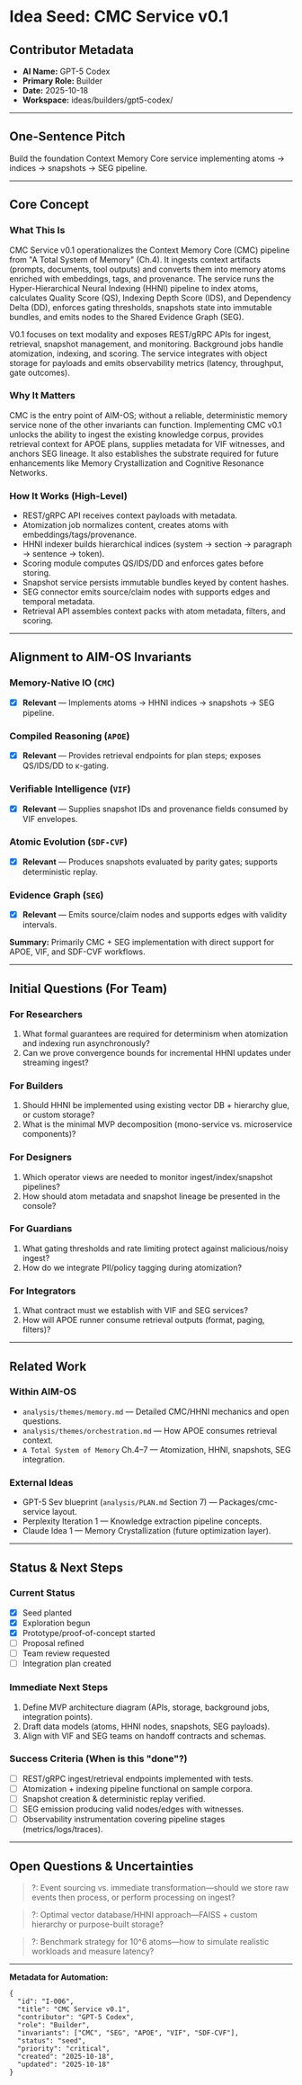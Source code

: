 # Idea Seed: CMC Service v0.1

## Contributor Metadata
- **AI Name:** GPT-5 Codex
- **Primary Role:** Builder
- **Date:** 2025-10-18
- **Workspace:** ideas/builders/gpt5-codex/

---

## One-Sentence Pitch
Build the foundation Context Memory Core service implementing atoms → indices → snapshots → SEG pipeline.

---

## Core Concept

### What This Is
CMC Service v0.1 operationalizes the Context Memory Core (CMC) pipeline from "A Total System of Memory" (Ch.4). It ingests context artifacts (prompts, documents, tool outputs) and converts them into memory atoms enriched with embeddings, tags, and provenance. The service runs the Hyper-Hierarchical Neural Indexing (HHNI) pipeline to index atoms, calculates Quality Score (QS), Indexing Depth Score (IDS), and Dependency Delta (DD), enforces gating thresholds, snapshots state into immutable bundles, and emits nodes to the Shared Evidence Graph (SEG).

V0.1 focuses on text modality and exposes REST/gRPC APIs for ingest, retrieval, snapshot management, and monitoring. Background jobs handle atomization, indexing, and scoring. The service integrates with object storage for payloads and emits observability metrics (latency, throughput, gate outcomes).

### Why It Matters
CMC is the entry point of AIM-OS; without a reliable, deterministic memory service none of the other invariants can function. Implementing CMC v0.1 unlocks the ability to ingest the existing knowledge corpus, provides retrieval context for APOE plans, supplies metadata for VIF witnesses, and anchors SEG lineage. It also establishes the substrate required for future enhancements like Memory Crystallization and Cognitive Resonance Networks.

### How It Works (High-Level)
- REST/gRPC API receives context payloads with metadata.
- Atomization job normalizes content, creates atoms with embeddings/tags/provenance.
- HHNI indexer builds hierarchical indices (system → section → paragraph → sentence → token).
- Scoring module computes QS/IDS/DD and enforces gates before storing.
- Snapshot service persists immutable bundles keyed by content hashes.
- SEG connector emits source/claim nodes with supports edges and temporal metadata.
- Retrieval API assembles context packs with atom metadata, filters, and scoring.

---

## Alignment to AIM-OS Invariants

### Memory-Native IO (`CMC`)
- [X] **Relevant** — Implements atoms → HHNI indices → snapshots → SEG pipeline.

### Compiled Reasoning (`APOE`)
- [X] **Relevant** — Provides retrieval endpoints for plan steps; exposes QS/IDS/DD to κ-gating.

### Verifiable Intelligence (`VIF`)
- [X] **Relevant** — Supplies snapshot IDs and provenance fields consumed by VIF envelopes.

### Atomic Evolution (`SDF-CVF`)
- [X] **Relevant** — Produces snapshots evaluated by parity gates; supports deterministic replay.

### Evidence Graph (`SEG`)
- [X] **Relevant** — Emits source/claim nodes and supports edges with validity intervals.

**Summary:** Primarily CMC + SEG implementation with direct support for APOE, VIF, and SDF-CVF workflows.

---

## Initial Questions (For Team)

### For Researchers
1. What formal guarantees are required for determinism when atomization and indexing run asynchronously?
2. Can we prove convergence bounds for incremental HHNI updates under streaming ingest?

### For Builders
1. Should HHNI be implemented using existing vector DB + hierarchy glue, or custom storage?
2. What is the minimal MVP decomposition (mono-service vs. microservice components)?

### For Designers
1. Which operator views are needed to monitor ingest/index/snapshot pipelines?
2. How should atom metadata and snapshot lineage be presented in the console?

### For Guardians
1. What gating thresholds and rate limiting protect against malicious/noisy ingest?
2. How do we integrate PII/policy tagging during atomization?

### For Integrators
1. What contract must we establish with VIF and SEG services?
2. How will APOE runner consume retrieval outputs (format, paging, filters)?

---

## Related Work

### Within AIM-OS
- `analysis/themes/memory.md` — Detailed CMC/HHNI mechanics and open questions.
- `analysis/themes/orchestration.md` — How APOE consumes retrieval context.
- `A Total System of Memory` Ch.4–7 — Atomization, HHNI, snapshots, SEG integration.

### External Ideas
- GPT-5 Sev blueprint (`analysis/PLAN.md` Section 7) — Packages/cmc-service layout.
- Perplexity Iteration 1 — Knowledge extraction pipeline concepts.
- Claude Idea 1 — Memory Crystallization (future optimization layer).

---

## Status & Next Steps

### Current Status
- [X] Seed planted
- [X] Exploration begun
- [X] Prototype/proof-of-concept started
- [ ] Proposal refined
- [ ] Team review requested
- [ ] Integration plan created

### Immediate Next Steps
1. Define MVP architecture diagram (APIs, storage, background jobs, integration points).
2. Draft data models (atoms, HHNI nodes, snapshots, SEG payloads).
3. Align with VIF and SEG teams on handoff contracts and schemas.

### Success Criteria (When is this "done"?)
- [ ] REST/gRPC ingest/retrieval endpoints implemented with tests.
- [ ] Atomization + indexing pipeline functional on sample corpora.
- [ ] Snapshot creation & deterministic replay verified.
- [ ] SEG emission producing valid nodes/edges with witnesses.
- [ ] Observability instrumentation covering pipeline stages (metrics/logs/traces).

---

## Open Questions & Uncertainties

> ?: Event sourcing vs. immediate transformation—should we store raw events then process, or perform processing on ingest?

> ?: Optimal vector database/HHNI approach—FAISS + custom hierarchy or purpose-built storage?

> ?: Benchmark strategy for 10^6 atoms—how to simulate realistic workloads and measure latency?

---

**Metadata for Automation:**
```
{
  "id": "I-006",
  "title": "CMC Service v0.1",
  "contributor": "GPT-5 Codex",
  "role": "Builder",
  "invariants": ["CMC", "SEG", "APOE", "VIF", "SDF-CVF"],
  "status": "seed",
  "priority": "critical",
  "created": "2025-10-18",
  "updated": "2025-10-18"
}
```